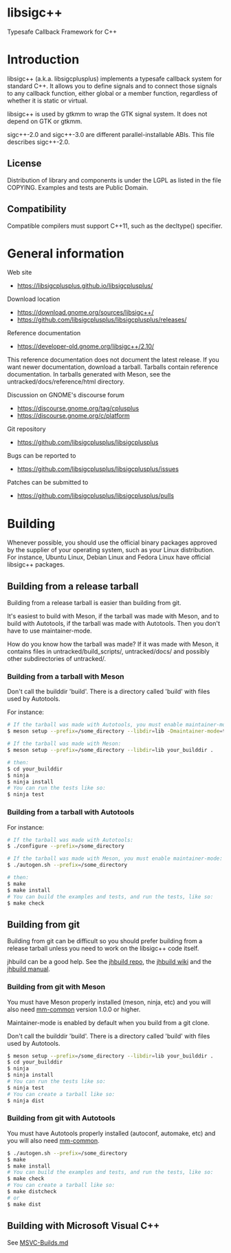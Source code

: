 # libsigc++
Typesafe Callback Framework for C++

# Introduction

libsigc++ (a.k.a. libsigcplusplus) implements a typesafe callback system for
standard C++. It allows you to define signals and to connect those signals
to any callback function, either global or a member function, regardless of
whether it is static or virtual.

libsigc++ is used by gtkmm to wrap the GTK signal system. It does not
depend on GTK or gtkmm.

sigc++-2.0 and sigc++-3.0 are different parallel-installable ABIs.
This file describes sigc++-2.0.

## License

Distribution of library and components is under the LGPL as listed in the
file COPYING. Examples and tests are Public Domain.

## Compatibility

Compatible compilers must support C++11, such as the decltype() specifier.

# General information

Web site
 - https://libsigcplusplus.github.io/libsigcplusplus/

Download location
 - https://download.gnome.org/sources/libsigc++/
 - https://github.com/libsigcplusplus/libsigcplusplus/releases/

Reference documentation
 - https://developer-old.gnome.org/libsigc++/2.10/

This reference documentation does not document the latest release. If you want
newer documentation, download a tarball. Tarballs contain reference documentation.
In tarballs generated with Meson, see the untracked/docs/reference/html directory.

Discussion on GNOME's discourse forum
 - https://discourse.gnome.org/tag/cplusplus
 - https://discourse.gnome.org/c/platform

Git repository
 - https://github.com/libsigcplusplus/libsigcplusplus

Bugs can be reported to
 - https://github.com/libsigcplusplus/libsigcplusplus/issues

Patches can be submitted to
 - https://github.com/libsigcplusplus/libsigcplusplus/pulls

# Building

Whenever possible, you should use the official binary packages approved by the
supplier of your operating system, such as your Linux distribution. For
instance, Ubuntu Linux, Debian Linux and Fedora Linux have official libsigc++
packages.

## Building from a release tarball

Building from a release tarball is easier than building from git.

It's easiest to build with Meson, if the tarball was made with Meson,
and to build with Autotools, if the tarball was made with Autotools.
Then you don't have to use maintainer-mode.

How do you know how the tarball was made? If it was made with Meson,
it contains files in untracked/build_scripts/, untracked/docs/ and possibly
other subdirectories of untracked/.

### Building from a tarball with Meson

Don't call the builddir 'build'. There is a directory called 'build' with
files used by Autotools.

For instance:
```sh
# If the tarball was made with Autotools, you must enable maintainer-mode:
$ meson setup --prefix=/some_directory --libdir=lib -Dmaintainer-mode=true your_builddir .

# If the tarball was made with Meson:
$ meson setup --prefix=/some_directory --libdir=lib your_builddir .

# then:
$ cd your_builddir
$ ninja
$ ninja install
# You can run the tests like so:
$ ninja test
```

### Building from a tarball with Autotools

For instance:
```sh
# If the tarball was made with Autotools:
$ ./configure --prefix=/some_directory

# If the tarball was made with Meson, you must enable maintainer-mode:
$ ./autogen.sh --prefix=/some_directory

# then:
$ make
$ make install
# You can build the examples and tests, and run the tests, like so:
$ make check
```

## Building from git

Building from git can be difficult so you should prefer building from a release
tarball unless you need to work on the libsigc++ code itself.

jhbuild can be a good help. See the [jhbuild repo](https://gitlab.gnome.org/GNOME/jhbuild),
the [jhbuild wiki](https://wiki.gnome.org/Projects/Jhbuild) and
the [jhbuild manual](https://gnome.pages.gitlab.gnome.org/jhbuild).

### Building from git with Meson

You must have Meson properly installed (meson, ninja, etc) and you
will also need [mm-common](https://gitlab.gnome.org/GNOME/mm-common/)
version 1.0.0 or higher.

Maintainer-mode is enabled by default when you build from a git clone.

Don't call the builddir 'build'. There is a directory called 'build' with
files used by Autotools.

```sh
$ meson setup --prefix=/some_directory --libdir=lib your_builddir .
$ cd your_builddir
$ ninja
$ ninja install
# You can run the tests like so:
$ ninja test
# You can create a tarball like so:
$ ninja dist
```

### Building from git with Autotools

You must have Autotools properly installed (autoconf, automake, etc) and you
will also need [mm-common](https://gitlab.gnome.org/GNOME/mm-common/).

```sh
$ ./autogen.sh --prefix=/some_directory
$ make
$ make install
# You can build the examples and tests, and run the tests, like so:
$ make check
# You can create a tarball like so:
$ make distcheck
# or
$ make dist
```

## Building with Microsoft Visual C++

See [MSVC-Builds.md](MSVC_NMake/MSVC-Builds.md)

